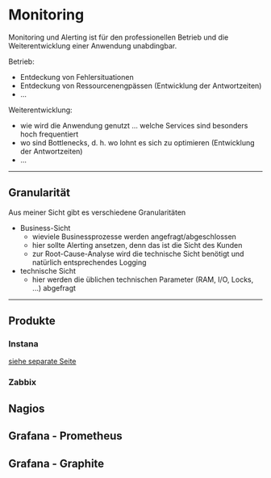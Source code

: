 # Monitoring

Monitoring und Alerting ist für den professionellen Betrieb und die Weiterentwicklung einer Anwendung unabdingbar.

Betrieb:

* Entdeckung von Fehlersituationen
* Entdeckung von Ressourcenengpässen (Entwicklung der Antwortzeiten)
* ...

Weiterentwicklung:

* wie wird die Anwendung genutzt ... welche Services sind besonders hoch frequentiert
* wo sind Bottlenecks, d. h. wo lohnt es sich zu optimieren (Entwicklung der Antwortzeiten)
* ...

---

## Granularität

Aus meiner Sicht gibt es verschiedene Granularitäten

* Business-Sicht
  * wieviele Businessprozesse werden angefragt/abgeschlossen
  * hier sollte Alerting ansetzen, denn das ist die Sicht des Kunden
  * zur Root-Cause-Analyse wird die technische Sicht benötigt und natürlich entsprechendes Logging
* technische Sicht
  * hier werden die üblichen technischen Parameter (RAM, I/O, Locks, ...) abgefragt

---

## Produkte

### Instana

[siehe separate Seite](instana.md)

### Zabbix

## Nagios

## Grafana - Prometheus

## Grafana - Graphite

